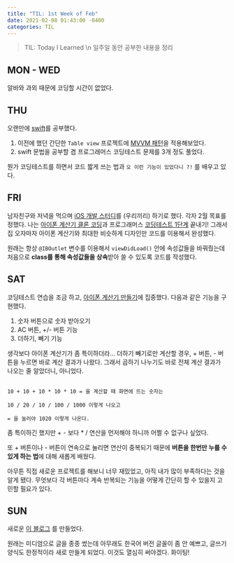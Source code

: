 ```yaml
---
title: "TIL: 1st Week of Feb"
date: 2021-02-08 01:43:00 -0400
categories: TIL
---
```

> TIL: Today I Learned \n 일주일 동안 공부한 내용을 정리

## MON - WED
알바와 과외 때문에 코딩할 시간이 없었다.

## THU
오랜만에 <u>swift</u>를 공부했다. 

1. 이전에 했던 간단한 `Table view` 프로젝트에 <u>MVVM 패턴</u>을 적용해보았다.
2. swift 문법을 공부할 겸 프로그래머스 코딩테스트 문제를 3개 정도 풀었다.

뭔가 코딩테스트를 하면서 코드 짧게 쓰는 법과 `오 이런 기능이 있었다니 ?!` 를 배우고 있다.

## FRI
남자친구와 저녁을 먹으며 <u>iOS 개발 스터디</u>를 (우리끼리) 하기로 했다. 각자 2월 목표를 정했다. 나는 <u>아이폰 계산기 클론 코딩</u>과 프로그래머스 <u>코딩테스트 1단계</u> 끝내기! 그래서 집 오자마자 아이폰 계산기와 최대한 비슷하게 디자인만 코드를 이용해서 완성했다.

원래는 항상 `@IBOutlet` 변수를 이용해서 `viewDidLoad()` 안에 속성값들을 바꿔줬는데 처음으로 **class를 통해 속성값들을 상속**받아 쓸 수 있도록 코드를 작성했다.

## SAT
코딩테스트 연습을 조금 하고, <u>아이폰 계산기 만들기</u>에 집중했다. 다음과 같은 기능을 구현했다.
1. 숫자 버튼으로 숫자 받아오기 
2. AC 버튼, +/- 버튼 기능
3. 더하기, 빼기 기능

생각보다 아이폰 계산기가 좀 특이하더라... 더하기 빼기로만 계산할 경우, + 버튼, - 버튼을 누르면 바로 계산 결과가 나왔다. 그래서 곱하기 나누기도 바로 전체 계산 결과가 나오는 줄 알았더니, 아니었다.

~~~대충 예를 들어보면,

10 + 10 + 10 * 10 * 10 = 을 계산할 때 화면에 뜨는 숫자는

10 / 20 / 10 / 100 / 1000 이렇게 나오고 

= 을 눌러야 1020 이렇게 나온다.
~~~

좀 특이하긴 했지만 + - 보다 * / 연산을 먼저해야 하니까 어쩔 수 없구나 싶었다. 

또 + 버튼이나 - 버튼이 연속으로 눌리면 연산이 중복되기 때문에 **버튼을 한번만 누를 수 있게 하는 법**에 대해 새롭게 배웠다.

아무튼 직접 새로운 프로젝트를 해보니 너무 재밌었고, 아직 내가 많이 부족하다는 것을 알게 됐다. 
무엇보다 각 버튼마다 계속 반복되는 기능을 어떻게 간단히 할 수 있을지 고민할 필요가 있다.

## SUN
새로운 [이 블로그](http://eunjios.github.io) 를 만들었다.

원래는 미디엄으로 글을 종종 썼는데 아무래도 한국어 버전 글꼴이 좀 안 예쁘고, 글쓰기 양식도 한정적이라 새로 만들게 되었다. 이것도 열심히 써야겠다. 화이팅!
